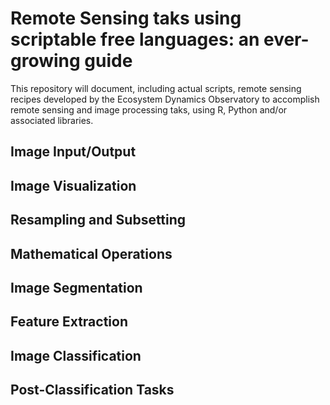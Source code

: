 # Remote Sensing taks using scriptable free languages: an ever-growing guide

This repository will document, including actual scripts, remote sensing recipes developed by the Ecosystem Dynamics Observatory to accomplish remote sensing and image processing taks, using R, Python and/or associated libraries. 

## Image Input/Output

## Image Visualization

## Resampling and Subsetting

## Mathematical Operations

## Image Segmentation

## Feature Extraction

## Image Classification

## Post-Classification Tasks


